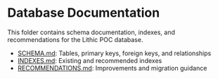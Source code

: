 # Database Documentation

This folder contains schema documentation, indexes, and recommendations for the Lithic POC database.

- [SCHEMA.md](SCHEMA.md): Tables, primary keys, foreign keys, and relationships
- [INDEXES.md](INDEXES.md): Existing and recommended indexes
- [RECOMMENDATIONS.md](RECOMMENDATIONS.md): Improvements and migration guidance
